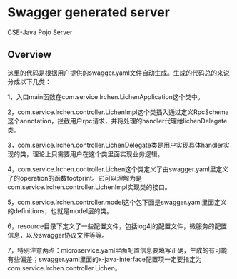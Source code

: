 # Swagger generated server

CSE-Java Pojo Server


## Overview
这里的代码是根据用户提供的swagger.yaml文件自动生成。生成的代码总的来说分成以下几类：

1，入口main函数在com.service.lrchen.LichenApplication这个类中。

2，com.service.lrchen.controller.LichenImpl这个类插入通过定义RpcSchema这个annotation，拦截用户rpc请求，并将处理的handler代理给lichenDelegate类。

3，com.service.lrchen.controller.LichenDelegate类是用户实现具体handler实现的类，理论上只需要用户在这个类里面实现业务逻辑。

4，com.service.lrchen.controller.Lichen这个类定义了由swagger.yaml里定义了的operation的函数footprint。它可以理解为是com.service.lrchen.controller.LichenImpl实现类的接口。

5，com.service.lrchen.controller.model这个包下面是swagger.yaml里面定义的definitions，也就是model层的类。

6，resource目录下定义了一些配置文件，包括log4j的配置文件，微服务的配置信息，以及swagger协议文件等等。

7，特别注意两点：microservice.yaml里面配置信息要填写正确，生成的有可能有些偏差；swagger.yaml里面的x-java-interface配置项一定要指定为com.service.lrchen.controller.Lichen。